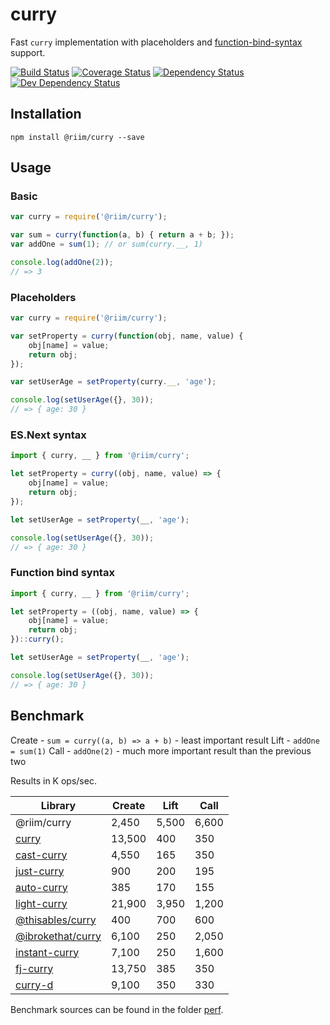 # curry

Fast `curry` implementation with placeholders and [function-bind-syntax](https://github.com/zenparsing/es-function-bind) support.

[![Build Status](https://travis-ci.org/Riim/curry.svg?branch=master)](https://travis-ci.org/Riim/curry)
[![Coverage Status](https://coveralls.io/repos/github/Riim/curry/badge.svg?branch=master)](https://coveralls.io/github/Riim/curry?branch=master)
[![Dependency Status](https://david-dm.org/Riim/curry/status.svg)](https://david-dm.org/Riim/curry#info=dependencies)
[![Dev Dependency Status](https://david-dm.org/Riim/curry/dev-status.svg)](https://david-dm.org/Riim/curry#info=devDependencies)

## Installation

```
npm install @riim/curry --save
```

## Usage

### Basic

```js
var curry = require('@riim/curry');

var sum = curry(function(a, b) { return a + b; });
var addOne = sum(1); // or sum(curry.__, 1)

console.log(addOne(2));
// => 3
```

### Placeholders

```js
var curry = require('@riim/curry');

var setProperty = curry(function(obj, name, value) {
	obj[name] = value;
	return obj;
});

var setUserAge = setProperty(curry.__, 'age');

console.log(setUserAge({}, 30));
// => { age: 30 }
```

### ES.Next syntax

```js
import { curry, __ } from '@riim/curry';

let setProperty = curry((obj, name, value) => {
	obj[name] = value;
	return obj;
});

let setUserAge = setProperty(__, 'age');

console.log(setUserAge({}, 30));
// => { age: 30 }
```

### Function bind syntax

```js
import { curry, __ } from '@riim/curry';

let setProperty = ((obj, name, value) => {
	obj[name] = value;
	return obj;
})::curry();

let setUserAge = setProperty(__, 'age');

console.log(setUserAge({}, 30));
// => { age: 30 }
```

## Benchmark

Create - `sum = curry((a, b) => a + b)` - least important result
Lift - `addOne = sum(1)`
Call - `addOne(2)` - much more important result than the previous two

Results in K ops/sec.

| Library                                                              | Create | Lift  | Call  |
|----------------------------------------------------------------------|--------|-------|-------|
| @riim/curry                                                          |  2,450 | 5,500 | 6,600 |
| [curry](https://www.npmjs.com/package/curry)                         | 13,500 |   400 |   350 |
| [cast-curry](https://www.npmjs.com/package/cast-curry)               |  4,550 |   165 |   350 |
| [just-curry](https://www.npmjs.com/package/just-curry)               |    900 |   200 |   195 |
| [auto-curry](https://www.npmjs.com/package/auto-curry)               |    385 |   170 |   155 |
| [light-curry](https://www.npmjs.com/package/light-curry)             | 21,900 | 3,950 | 1,200 |
| [@thisables/curry](https://www.npmjs.com/package/@thisables/curry)   |    400 |   700 |   600 |
| [@ibrokethat/curry](https://www.npmjs.com/package/@ibrokethat/curry) |  6,100 |   250 | 2,050 |
| [instant-curry](https://www.npmjs.com/package/instant-curry)         |  7,100 |   250 | 1,600 |
| [fj-curry](https://www.npmjs.com/package/fj-curry)                   | 13,750 |   385 |   350 |
| [curry-d](https://www.npmjs.com/package/curry-d)                     |  9,100 |   350 |   330 |

Benchmark sources can be found in the folder [perf](https://github.com/Riim/curry/tree/master/perf).
